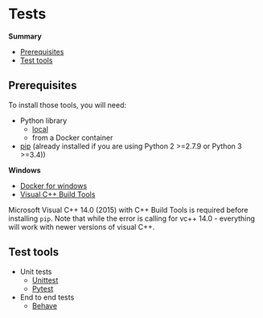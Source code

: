 # Tests

**Summary**

- [Prerequisites](#prerequisites)
- [Test tools](#test-tools)

## Prerequisites

To install those tools, you will need:
- Python library
    - [local](https://www.python.org/downloads/)
    - from a Docker container
- [pip](https://pip.pypa.io/en/stable/installing/) (already installed if you are using Python 2 >=2.7.9 or Python 3 >=3.4))

**Windows**

- [Docker for windows](https://docs.docker.com/docker-for-windows/)
- [Visual C++ Build Tools](https://visualstudio.microsoft.com/visual-cpp-build-tools/)

Microsoft Visual C++ 14.0 (2015) with C++ Build Tools is required before installing `pip`.
Note that while the error is calling for vc++ 14.0 - everything will work with newer versions of visual C++.

## Test tools

- Unit tests
    - [Unittest](Unit/unittest/README.md)
    - [Pytest](Unit/Pytest/README.md)
- End to end tests
    - [Behave](EndToEnd/Behave/README.md)
